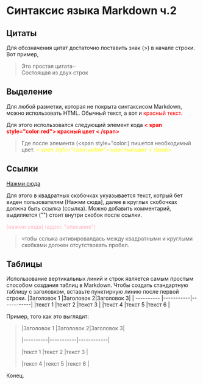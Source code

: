 # Синтаксис языка Markdown ч.2

## Цитаты
Для обозначения цитат достаточно поставить знак (>) в начале строки.  Вот пример,
>Это простая цитата⋅⋅  
Состоящая из двух строк

## Выделение

Для любой разметки, которая не покрыта синтаксисом Markdown, можно использовать HTML.
Обычный текст, а вот и <span style="color:red"> красный текст.

Для этого использовался следующий элемент кода __<span style="color:red">< span style="color:red"> красный цвет < /span>__
>Где после элемента (<span style="color:) пишется необходимый цвет.
 *<span style="color:yellow">< span style="color:yellow"> красный цвет < /span>*

## Cсылки

[Нажми сюда](https://cs8.pikabu.ru/post_img/2017/04/14/1/og_og_1492121840247421255.jpg "Голубь сидит на попе")

Для этого в квадратных скобочках укуазывается текст, котрый бет виден пользователям [Нажми сюда], далее в круглых скобочках должна быть ссылка (ссылка). Можно добавить комментарий, выдиляется ("") стоит внутри скобок после ссылки. 

<span style="color:#ffb3bf">[нажми сюда] (адрес "описание") </span>
>чтобы сслыка активировалдась между квадратными и круглыми скобками должен отсутствовать пробел.

## Таблицы

Использование вертикальных линий и строк является самым простым способом создания таблиц в Markdown. Чтобы создать стандартную таблицу с заголовком, вставьте пунктирную линию после первой строки.
|Заголовок 1 |Заголовок 2|Заголовок 3|
| ---------- |-----------|------------|
|текст 1     |текст 2       |текст 3   |
|текст 4  |текст 5     |текст 6  |

Пример, того как это выглядит:
>|Заголовок 1 |Заголовок 2|Заголовок 3|
>
>|----------|-----------|------------|
>
>|текст 1     |текст 2       |текст 3   |
>
>|текст 4  |текст 5     |текст 6  |


Конец.